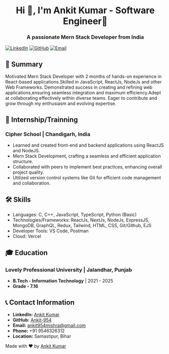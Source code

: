 <h1 align="center">Hi 👋, I'm Ankit Kumar - Software Engineer🌟</h1>
<h3 align="center">A passionate Mern Stack Developer from India</h3>

[![LinkedIn](https://img.shields.io/badge/LinkedIn-blue?style=for-the-badge&logo=linkedin)](https://www.linkedin.com/in/ankit-kumar-5669042aa/)
[![GitHub](https://img.shields.io/badge/GitHub-black?style=for-the-badge&logo=github)](https://github.com/Ankit-954)
[![Email](https://img.shields.io/badge/Email-red?style=for-the-badge&logo=gmail)](mailto:ankit954mishra@gmail.com)

## 📜 Summary

Motivated Mern Stack Developer with 2 months of hands-on experience in React-based applications.Skilled in JavaScript, ReactJs, NodeJs and other Web Frameworks. Demonstrated success in creating and refining web applications,ensuring seamless integration and maximum efficiency.Adept at collaborating effectively within diverse teams. Eager to contribute and grow through my enthusiasm and evolving expertise.

## 💼 Internship/Trainning

### Cipher School | Chandigarh, India

- Learned and created front-end and backend applications using ReactJS and NodeJS.
- Mern Stack Development, crafting a seamless and efficient application structure.
- Collaborated with peers to implement best practices, enhancing overall project quality.
- Utilized version control systems like Git for efficient code management and collaboration.

## 🛠️ Skills

- Languages: C, C++, JavaScript, TypeScript, Python (Basic)
- Technologies/Frameworks: ReactJs, NextJs, NodeJs, ExpressJS, MongoDB, GraphQL, Redux,
  Tailwind, HTML, CSS, Git/Github, EJS
- Developer Tools: VS Code, Postman
- Cloud: Vercel

<!-- ## 📂 Have a look my projects -

- Expence Tracker [https://expense-tracker-wzwc.onrender.com/login](https://expense-tracker-wzwc.onrender.com/login)
- Job Portal App [https://job-portal-frontend-seven.vercel.app/](https://job-portal-frontend-seven.vercel.app/)
- Blog App [https://blog-app-1-bv46.onrender.com/](https://blog-app-1-bv46.onrender.com/)


## My Portfolio
- [https://portfolio-utkarsh-three.vercel.app/](https://portfolio-utkarsh-three.vercel.app/) -->

## 🎓 Education

### Lovely Professional University | Jalandhar, Punjab

- **B.Tech - Information Technology** | 2021 - 2025
- **Grade - 7.16**


## 📞 Contact Information

- **LinkedIn:** [Ankit Kumar](https://www.linkedin.com/in/ankit-kumar-5669042aa/)
- **GitHub:** [Ankit-954](https://github.com/Ankit-954)
- **Email:** [ankit954mishra@gmail.com](mailto:sharmautkarsh750.snp@gmail.com)
- **Phone:** +91 9546326312
- **Location:** Samastipur, Bihar

Made with ❤️ by [Ankit Kumar](https://github.com/Ankit-954)
